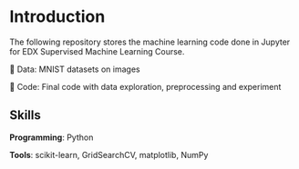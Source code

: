 # Introduction
The following repository stores the machine learning code done in Jupyter for EDX Supervised Machine Learning Course. 

📂 Data: MNIST datasets on images

📂 Code: Final code with data exploration, preprocessing and experiment

## Skills

**Programming**: Python

**Tools**: scikit-learn, GridSearchCV, matplotlib, NumPy
